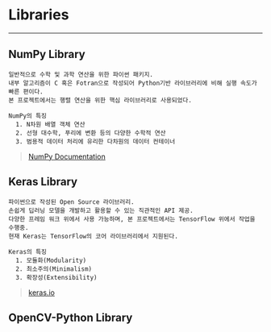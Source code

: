 # Libraries
*****

##   NumPy Library

	일반적으로 수학 및 과학 연산을 위한 파이썬 패키지. 
	내부 알고리즘이 C 혹은 Fotran으로 작성되어 Python기반 라이브러리에 비해 실행 속도가 빠른 편이다.
	본 프로젝트에서는 행렬 연산을 위한 핵심 라이브러리로 사용되었다.

	NumPy의 특징
	  1. N차원 배열 객체 연산
	  2. 선형 대수학, 푸리에 변환 등의 다양한 수학적 연산
	  3. 범용적 데이터 처리에 유리한 다차원의 데이터 컨테이너

> [NumPy Documentation]


##   Keras Library

	파이썬으로 작성된 Open Source 라이브러리.
	손쉽게 딥러닝 모델을 개발하고 활용할 수 있는 직관적인 API 제공. 
	다양한 프레임 워크 위에서 사용 가능하며, 본 프로젝트에서는 TensorFlow 위에서 작업을 수행중.
	현재 Keras는 TensorFlow의 코어 라이브러리에서 지원된다.

	Keras의 특징
	  1. 모듈화(Modularity)
	  2. 최소주의(Minimalism)
	  3. 확장성(Extensibility)

> [keras.io]


##   OpenCV-Python Library



[NumPy Documentation]: docs.scipy.org/doc/
[keras.io]: keras.io